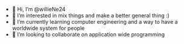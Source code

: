 - 👋 Hi, I’m @willieNe24
- 👀 I’m interested in mix things and make a better general thing :)  
- 🌱 I’m currently learning computer engineering and a way to have a worldwide system for people
- 💞️ I’m looking to collaborate on application wide programming

<!---
willieNe24/willieNe24 is a ✨ special ✨ repository because its `README.md` (this file) appears on your GitHub profile.
You can click the Preview link to take a look at your changes.
--->
